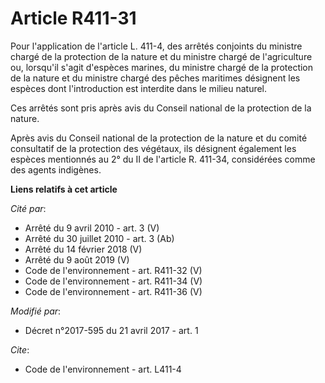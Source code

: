 # Article R411-31

Pour l'application de l'article L. 411-4, des arrêtés conjoints du ministre chargé de la protection de la nature et du
ministre chargé de l'agriculture ou, lorsqu'il s'agit d'espèces marines, du ministre chargé de la protection de la nature et
du ministre chargé des pêches maritimes désignent les espèces dont l'introduction est interdite dans le milieu naturel. 

Ces arrêtés sont pris après avis du Conseil national de la protection de la nature. 

Après avis du Conseil national de la protection de la nature et du comité consultatif de la protection des végétaux, ils
désignent également les espèces mentionnés au 2° du II de l'article R. 411-34, considérées comme des agents indigènes.

**Liens relatifs à cet article**

_Cité par_:

  - Arrêté du 9 avril 2010 - art. 3 (V)
  - Arrêté du 30 juillet 2010 - art. 3 (Ab)
  - Arrêté du 14 février 2018 (V)
  - Arrêté du 9 août 2019 (V)
  - Code de l'environnement - art. R411-32 (V)
  - Code de l'environnement - art. R411-34 (V)
  - Code de l'environnement - art. R411-36 (V)

_Modifié par_:

  - Décret n°2017-595 du 21 avril 2017 - art. 1

_Cite_:

  - Code de l'environnement - art. L411-4
